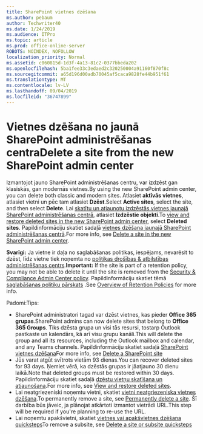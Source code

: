 ```yaml
---
title: SharePoint vietnes dzēšana
ms.author: pebaum
author: Techwriter40
ms.date: 1/24/2019
ms.audience: ITPro
ms.topic: article
ms.prod: office-online-server
ROBOTS: NOINDEX, NOFOLLOW
localization_priority: Normal
ms.assetid: c060815d-1d3f-4a13-81c2-0377bbeda202
ms.openlocfilehash: 5ba1fee33c3edaed2c320250004a91160f870f8c
ms.sourcegitcommit: a65d196d00adb70045af5caca9828fe44b951f61
ms.translationtype: MT
ms.contentlocale: lv-LV
ms.lasthandoff: 09/04/2019
ms.locfileid: "36747899"
---
```

# <a name="delete-a-site-from-the-new-sharepoint-admin-center"></a><span data-ttu-id="8f558-102">Vietnes dzēšana no jaunā SharePoint administrēšanas centra</span><span class="sxs-lookup"><span data-stu-id="8f558-102">Delete a site from the new SharePoint admin center</span></span>

<span data-ttu-id="8f558-103">Izmantojot jauno SharePoint administrēšanas centru, var izdzēst gan klasiskās, gan modernās vietnes.</span><span class="sxs-lookup"><span data-stu-id="8f558-103">By using the new SharePoint admin center, you can delete both classic and modern sites.</span></span> <span data-ttu-id="8f558-104">Atlasiet **aktīvās vietnes**, atlasiet vietni un pēc tam atlasiet **Dzēst**.</span><span class="sxs-lookup"><span data-stu-id="8f558-104">Select **Active sites**, select the site, and then select **Delete**.</span></span> <span data-ttu-id="8f558-105">Lai [skatītu un atjaunotu izdzēstās vietnes jaunajā SharePoint administrēšanas centrā](https://docs.microsoft.com/sharepoint/view-and-restore-deleted-sites-in-new-admin-center), atlasiet **Izdzēstie objekti**.</span><span class="sxs-lookup"><span data-stu-id="8f558-105">To [view and restore deleted sites in the new SharePoint admin center](https://docs.microsoft.com/sharepoint/view-and-restore-deleted-sites-in-new-admin-center), select **Deleted sites**.</span></span> <span data-ttu-id="8f558-106">Papildinformāciju skatiet sadaļā [vietnes dzēšana jaunajā SharePoint administrēšanas centrā](https://docs.microsoft.com/sharepoint/delete-site-collection#delete-a-site-in-the-new-sharepoint-admin-center).</span><span class="sxs-lookup"><span data-stu-id="8f558-106">For more info, see [Delete a site in the new SharePoint admin center](https://docs.microsoft.com/sharepoint/delete-site-collection#delete-a-site-in-the-new-sharepoint-admin-center).</span></span>

<span data-ttu-id="8f558-107">**Svarīgi:** Ja vietne ir daļa no saglabāšanas politikas, iespējams, nevarēsit to dzēst, līdz vietne tiek noņemta no [politikas drošības &amp; atbilstības administrēšanas centrs](https://protection.office.com/?rfr=AdminCenter#/homepage).</span><span class="sxs-lookup"><span data-stu-id="8f558-107">**Important:** If the site is part of a retention policy, you may not be able to delete it until the site is removed from the [Security &amp; Compliance Admin Center policy](https://protection.office.com/?rfr=AdminCenter#/homepage).</span></span> <span data-ttu-id="8f558-108">Papildinformāciju skatiet tēmā [saglabāšanas politiku pārskats](https://docs.microsoft.com/office365/securitycompliance/retention-policies#content-in-onedrive-accounts-and-sharepoint-sites) .</span><span class="sxs-lookup"><span data-stu-id="8f558-108">See [Overview of Retention Policies](https://docs.microsoft.com/office365/securitycompliance/retention-policies#content-in-onedrive-accounts-and-sharepoint-sites) for more info.</span></span> 

<span data-ttu-id="8f558-109">Padomi:</span><span class="sxs-lookup"><span data-stu-id="8f558-109">Tips:</span></span>
- <span data-ttu-id="8f558-110">SharePoint administratori tagad var dzēst vietnes, kas pieder **Office 365 grupas**.</span><span class="sxs-lookup"><span data-stu-id="8f558-110">SharePoint admins can now delete sites that belong to **Office 365 Groups**.</span></span> <span data-ttu-id="8f558-111">Tiks dzēsta grupa un visi tās resursi, tostarp Outlook pastkaste un kalendārs, kā arī visu grupu kanāli.</span><span class="sxs-lookup"><span data-stu-id="8f558-111">This will delete the group and all its resources, including the Outlook mailbox and calendar, and any Teams channels.</span></span> <span data-ttu-id="8f558-112">Papildinformāciju skatiet sadaļā [SharePoint vietnes dzēšana](https://docs.microsoft.com/sharepoint/manage-sites-in-new-admin-center#delete-a-site)</span><span class="sxs-lookup"><span data-stu-id="8f558-112">For more info, see [Delete a SharePoint site](https://docs.microsoft.com/sharepoint/manage-sites-in-new-admin-center#delete-a-site)</span></span>
- <span data-ttu-id="8f558-113">Jūs varat atgūt svītrots vietām 93 dienas.</span><span class="sxs-lookup"><span data-stu-id="8f558-113">You can recover deleted sites for 93 days.</span></span> <span data-ttu-id="8f558-114">Ņemiet vērā, ka dzēstās grupas ir jāatjauno 30 dienu laikā.</span><span class="sxs-lookup"><span data-stu-id="8f558-114">Note that deleted groups must be restored within 30 days.</span></span> <span data-ttu-id="8f558-115">Papildinformāciju skatiet sadaļā [dzēstu vietņu skatīšana un atjaunošana](https://docs.microsoft.com/sharepoint/view-and-restore-deleted-sites-in-new-admin-center).</span><span class="sxs-lookup"><span data-stu-id="8f558-115">For more info, see [View and restore deleted sites](https://docs.microsoft.com/sharepoint/view-and-restore-deleted-sites-in-new-admin-center).</span></span>
- <span data-ttu-id="8f558-116">Lai neatgriezeniski noņemtu vietni, skatiet [vietni neatgriezeniska vietnes dzēšana](https://docs.microsoft.com/sharepoint/delete-site-collection#permanently-delete-a-site).</span><span class="sxs-lookup"><span data-stu-id="8f558-116">To permanently remove a site, see [Permanently delete a site](https://docs.microsoft.com/sharepoint/delete-site-collection#permanently-delete-a-site).</span></span> <span data-ttu-id="8f558-117">Šī darbība būs jāveic, ja plānojat atkārtoti izmantot vietrādi URL.</span><span class="sxs-lookup"><span data-stu-id="8f558-117">This step will be required if you're planning to re-use the URL.</span></span> 
- <span data-ttu-id="8f558-118">Lai noņemtu apakšvietni, skatiet [vietnes vai apakšvietnes dzēšana quicksteps](https://support.office.com/article/Delete-a-SharePoint-site-or-subsite-bc37b743-0cef-475e-9a8c-8fc4d40179fb#__bkmkshortcut)</span><span class="sxs-lookup"><span data-stu-id="8f558-118">To remove a subsite, see [Delete a site or subsite quicksteps](https://support.office.com/article/Delete-a-SharePoint-site-or-subsite-bc37b743-0cef-475e-9a8c-8fc4d40179fb#__bkmkshortcut)</span></span>
